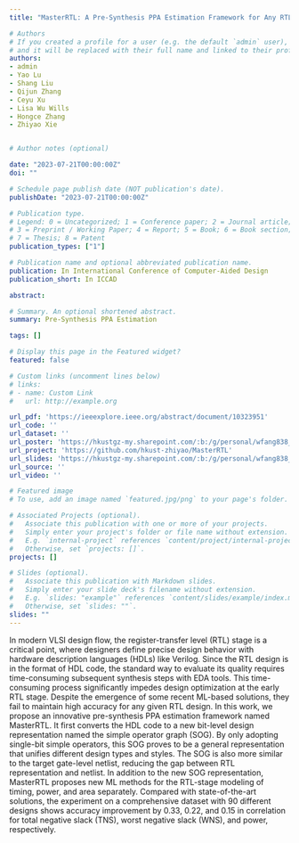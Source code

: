 ```yaml
---
title: "MasterRTL: A Pre-Synthesis PPA Estimation Framework for Any RTL Design"

# Authors
# If you created a profile for a user (e.g. the default `admin` user), write the username (folder name) here 
# and it will be replaced with their full name and linked to their profile.
authors:
- admin
- Yao Lu
- Shang Liu
- Qijun Zhang
- Ceyu Xu
- Lisa Wu Wills
- Hongce Zhang
- Zhiyao Xie


# Author notes (optional)

date: "2023-07-21T00:00:00Z"
doi: ""

# Schedule page publish date (NOT publication's date).
publishDate: "2023-07-21T00:00:00Z"

# Publication type.
# Legend: 0 = Uncategorized; 1 = Conference paper; 2 = Journal article;
# 3 = Preprint / Working Paper; 4 = Report; 5 = Book; 6 = Book section;
# 7 = Thesis; 8 = Patent
publication_types: ["1"]

# Publication name and optional abbreviated publication name.
publication: In International Conference of Computer-Aided Design
publication_short: In ICCAD

abstract: 

# Summary. An optional shortened abstract.
summary: Pre-Synthesis PPA Estimation

tags: []

# Display this page in the Featured widget?
featured: false

# Custom links (uncomment lines below)
# links:
# - name: Custom Link
#   url: http://example.org

url_pdf: 'https://ieeexplore.ieee.org/abstract/document/10323951'
url_code: ''
url_dataset: ''
url_poster: 'https://hkustgz-my.sharepoint.com/:b:/g/personal/wfang838_connect_hkust-gz_edu_cn/EQbBN7ZC1JpMte7_4TMdsw4B7VQ0e2dD6uwuM68OD2V96A?e=uiJDJZ'
url_project: 'https://github.com/hkust-zhiyao/MasterRTL'
url_slides: 'https://hkustgz-my.sharepoint.com/:b:/g/personal/wfang838_connect_hkust-gz_edu_cn/EQbBN7ZC1JpMte7_4TMdsw4B7VQ0e2dD6uwuM68OD2V96A?e=fccTXS'
url_source: ''
url_video: ''

# Featured image
# To use, add an image named `featured.jpg/png` to your page's folder. 

# Associated Projects (optional).
#   Associate this publication with one or more of your projects.
#   Simply enter your project's folder or file name without extension.
#   E.g. `internal-project` references `content/project/internal-project/index.md`.
#   Otherwise, set `projects: []`.
projects: []

# Slides (optional).
#   Associate this publication with Markdown slides.
#   Simply enter your slide deck's filename without extension.
#   E.g. `slides: "example"` references `content/slides/example/index.md`.
#   Otherwise, set `slides: ""`.
slides: ""
---
```

In modern VLSI design flow, the register-transfer level (RTL) stage is a critical point, where designers define precise design behavior with hardware description languages (HDLs) like Verilog. Since the RTL design is in the format of HDL code, the standard way to evaluate its quality requires time-consuming subsequent synthesis steps with EDA tools. This time-consuming process significantly impedes design optimization at the early RTL stage. Despite the emergence of some recent ML-based solutions, they fail to maintain high accuracy for any given RTL design. In this work, we propose an innovative pre-synthesis PPA estimation framework named MasterRTL. It first converts the HDL code to a new bit-level design representation named the simple operator graph (SOG). By only adopting single-bit simple operators, this SOG proves to be a general representation that unifies different design types and styles. The SOG is also more similar to the target gate-level netlist, reducing the gap between RTL representation and netlist. In addition to the new SOG representation, MasterRTL proposes new ML methods for the RTL-stage modeling of timing, power, and area separately. Compared with state-of-the-art solutions, the experiment on a comprehensive dataset with 90 different designs shows accuracy improvement by 0.33, 0.22, and 0.15 in correlation for total negative slack (TNS), worst negative slack (WNS), and power, respectively.